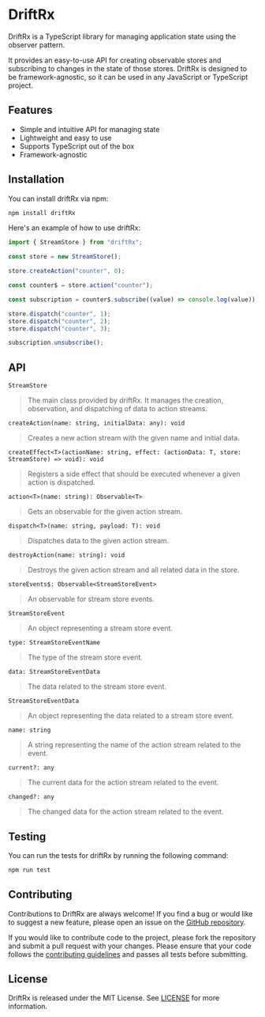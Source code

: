# DriftRx
DriftRx is a TypeScript library for managing application state using the observer pattern.

It provides an easy-to-use API for creating observable stores and subscribing to changes in the state of those stores. DriftRx is designed to be framework-agnostic, so it can be used in any JavaScript or TypeScript project.

## Features
* Simple and intuitive API for managing state
* Lightweight and easy to use
* Supports TypeScript out of the box
* Framework-agnostic

## Installation
You can install driftRx via npm:

```bash
npm install driftRx
```

Here's an example of how to use driftRx:

```typescript
import { StreamStore } from "driftRx";

const store = new StreamStore();

store.createAction("counter", 0);

const counter$ = store.action("counter");

const subscription = counter$.subscribe((value) => console.log(value));

store.dispatch("counter", 1);
store.dispatch("counter", 2);
store.dispatch("counter", 3);

subscription.unsubscribe();
```
## API

`StreamStore`
> The main class provided by driftRx. It manages the creation, observation, and dispatching of data to action streams.

`createAction(name: string, initialData: any): void`
> Creates a new action stream with the given name and initial data.

`createEffect<T>(actionName: string, effect: (actionData: T, store: StreamStore) => void): void`
> Registers a side effect that should be executed whenever a given action is dispatched.

`action<T>(name: string): Observable<T>`
> Gets an observable for the given action stream.

`dispatch<T>(name: string, payload: T): void`
> Dispatches data to the given action stream.

`destroyAction(name: string): void`
> Destroys the given action stream and all related data in the store.

`storeEvents$: Observable<StreamStoreEvent>`
> An observable for stream store events.

`StreamStoreEvent`
> An object representing a stream store event.

`type: StreamStoreEventName`
> The type of the stream store event.

`data: StreamStoreEventData`
> The data related to the stream store event.

`StreamStoreEventData`
> An object representing the data related to a stream store event.

`name: string`
> A string representing the name of the action stream related to the event.

`current?: any`
> The current data for the action stream related to the event.

`changed?: any`
> The changed data for the action stream related to the event.

## Testing
You can run the tests for driftRx by running the following command:

```bash
npm run test
```

## Contributing
Contributions to DriftRx are always welcome! If you find a bug or would like to suggest a new feature, please open an issue on the [GitHub repository](https://github.com/lexmihaylov/driftrx).

If you would like to contribute code to the project, please fork the repository and submit a pull request with your changes. Please ensure that your code follows the [contributing guidelines](https://github.com/lexmihaylov/driftrx/CONTRIBUTING.md) and passes all tests before submitting.

## License
DriftRx is released under the MIT License. See [LICENSE](https://github.com/lexmihaylov/driftrx/LICENSE) for more information.